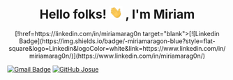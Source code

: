 
<h1 align="center">Hello folks! <img src="https://github.com/Miraragal/-Miriam-README.md/blob/main/wave.gif" width="30px"> , I'm Miriam</h1>

<p align="center">
[!href=https://linkedin.com/in/miriamarag0n target="blank">[![Linkedin Badge](https://img.shields.io/badge/-miriamaragon-blue?style=flat-square&logo=Linkedin&logoColor=white&link=https://www.linkedin.com/in/miriamarag0n/)](https://www.linkedin.com/in/miriamarag0n/)
  
[![Gmail Badge](https://img.shields.io/badge/-josuecedeno@gmail.com-c14438?style=flat-square&logo=Gmail&logoColor=white&link=mailto:josuecedeno@gmail.com)](mailto:josuecedeno@gmail.com) [![GitHub Josue](https://img.shields.io/github/followers/mister-josuecedeno?label=follow&style=social)](https://github.com/mister-josuecedeno)

</p>

